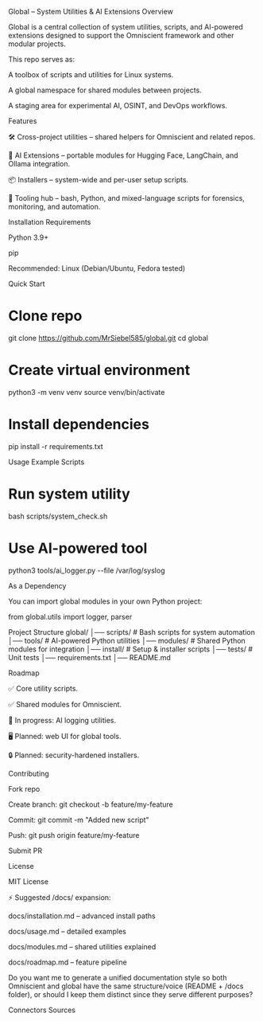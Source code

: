Global – System Utilities & AI Extensions
Overview

Global is a central collection of system utilities, scripts, and AI-powered extensions designed to support the Omniscient framework and other modular projects.

This repo serves as:

A toolbox of scripts and utilities for Linux systems.

A global namespace for shared modules between projects.

A staging area for experimental AI, OSINT, and DevOps workflows.

Features

🛠 Cross-project utilities – shared helpers for Omniscient and related repos.

🤖 AI Extensions – portable modules for Hugging Face, LangChain, and Ollama integration.

📦 Installers – system-wide and per-user setup scripts.

🧰 Tooling hub – bash, Python, and mixed-language scripts for forensics, monitoring, and automation.

Installation
Requirements

Python 3.9+

pip

Recommended: Linux (Debian/Ubuntu, Fedora tested)

Quick Start
# Clone repo
git clone https://github.com/MrSiebel585/global.git
cd global

# Create virtual environment
python3 -m venv venv
source venv/bin/activate

# Install dependencies
pip install -r requirements.txt

Usage
Example Scripts
# Run system utility
bash scripts/system_check.sh

# Use AI-powered tool
python3 tools/ai_logger.py --file /var/log/syslog

As a Dependency

You can import global modules in your own Python project:

from global.utils import logger, parser

Project Structure
global/
│── scripts/          # Bash scripts for system automation
│── tools/            # AI-powered Python utilities
│── modules/          # Shared Python modules for integration
│── install/          # Setup & installer scripts
│── tests/            # Unit tests
│── requirements.txt
│── README.md

Roadmap

✅ Core utility scripts.

✅ Shared modules for Omniscient.

🔄 In progress: AI logging utilities.

🖥 Planned: web UI for global tools.

🔒 Planned: security-hardened installers.

Contributing

Fork repo

Create branch: git checkout -b feature/my-feature

Commit: git commit -m "Added new script"

Push: git push origin feature/my-feature

Submit PR

License

MIT License

⚡ Suggested /docs/ expansion:

docs/installation.md – advanced install paths

docs/usage.md – detailed examples

docs/modules.md – shared utilities explained

docs/roadmap.md – feature pipeline

Do you want me to generate a unified documentation style so both Omniscient and global have the same structure/voice (README + /docs folder), or should I keep them distinct since they serve different purposes?

Connectors
Sources

